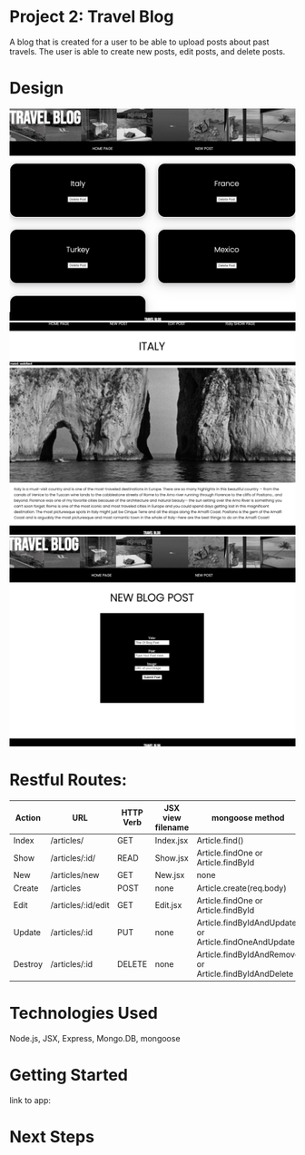 # Project 2: Travel Blog
 A blog that is created for a user to be able to upload posts about past travels. The user is able to create new posts, edit posts, and delete posts. 
# Design
![](images/screenshot-home.png)
![](images/screenshot-showPage.png)
![](images/new-page.png)

# Restful Routes:
Action | URL | HTTP Verb | JSX view filename | mongoose method 
--- | --- | --- | --- |--- 
Index | /articles/ | GET | Index.jsx | Article.find() | Article.find()
Show | /articles/:id/ | READ | Show.jsx | Article.findOne or Article.findById | 
New | /articles/new | GET | New.jsx | none | 
Create | /articles | POST | none | Article.create(req.body) | 
Edit | /articles/:id/edit | GET | Edit.jsx | Article.findOne or Article.findById | 
Update | /articles/:id | PUT | none | Article.findByIdAndUpdate or Article.findOneAndUpdate | 
Destroy | /articles/:id | DELETE | none | Article.findByIdAndRemove or Article.findByIdAndDelete | 



# Technologies Used
Node.js, JSX, Express, Mongo.DB, mongoose
# Getting Started
link to app:

# Next Steps
